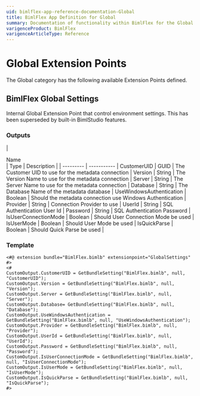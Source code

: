 ```yaml
---
uid: bimlflex-app-reference-documentation-Global
title: BimlFlex App Definition for Global
summary: Documentation of functionality within BimlFlex for the Global Extension Point category
varigenceProduct: BimlFlex
varigenceArticleType: Reference
---
```


# Global Extension Points

The Global category has the following available Extension Points defined.
  
## BimlFlex Global Settings

Internal Global Extension Point that control environment settings. This has been superseded by built-in BimlStudio features.

### Outputs

| <div style="width:150px">Name</div> | Type | Description |
| --------- | ----------- |
CustomerUID | GUID | The Customer UID to use for the metadata connection |
Version | String | The Version Name to use for the metadata connection |
Server | String | The Server Name to use for the metadata connection |
Database | String | The Database Name of the metadata database |
UseWindowsAuthentication | Boolean | Should the metadata connection use Windows Authentication |
Provider | String | Connection Provider to use |
UserId | String | SQL Authentication User Id |
Password | String | SQL Authentication Password |
IsUserConnectionMode | Boolean | Should User Connection Mode be used |
IsUserMode | Boolean | Should User Mode be used |
IsQuickParse | Boolean | Should Quick Parse be used |

### Template

```biml
<#@ extension bundle="BimlFlex.bimlb" extensionpoint="GlobalSettings" #>
<#
CustomOutput.CustomerUID = GetBundleSetting("BimlFlex.bimlb", null, "CustomerUID");
CustomOutput.Version = GetBundleSetting("BimlFlex.bimlb", null, "Version");
CustomOutput.Server = GetBundleSetting("BimlFlex.bimlb", null, "Server");
CustomOutput.Database= GetBundleSetting("BimlFlex.bimlb", null, "Database");
CustomOutput.UseWindowsAuthentication = GetBundleSetting("BimlFlex.bimlb", null, "UseWindowsAuthentication");
CustomOutput.Provider = GetBundleSetting("BimlFlex.bimlb", null, "Provider");
CustomOutput.UserId = GetBundleSetting("BimlFlex.bimlb", null, "UserId");
CustomOutput.Password = GetBundleSetting("BimlFlex.bimlb", null, "Password");
CustomOutput.IsUserConnectionMode = GetBundleSetting("BimlFlex.bimlb", null, "IsUserConnectionMode");
CustomOutput.IsUserMode = GetBundleSetting("BimlFlex.bimlb", null, "IsUserMode");
CustomOutput.IsQuickParse = GetBundleSetting("BimlFlex.bimlb", null, "IsQuickParse");
#>
```

